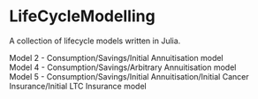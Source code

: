 # LifeCycleModelling
A collection of lifecycle models written in Julia.

Model 2 - Consumption/Savings/Initial Annuitisation model  
Model 4 - Consumption/Savings/Arbitrary Annuitisation model  
Model 5 - Consumption/Savings/Initial Annuitisation/Initial Cancer Insurance/Initial LTC Insurance model  
